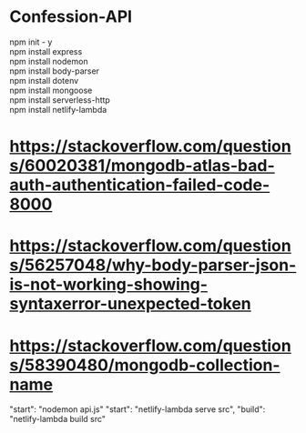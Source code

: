 # Confession-API

npm init - y <br>
npm install express <br>
npm install nodemon <br>
npm install body-parser <br>
npm install dotenv <br>
npm install mongoose <br>
npm install serverless-http <br>
npm install netlify-lambda <br>


# https://stackoverflow.com/questions/60020381/mongodb-atlas-bad-auth-authentication-failed-code-8000

# https://stackoverflow.com/questions/56257048/why-body-parser-json-is-not-working-showing-syntaxerror-unexpected-token

# https://stackoverflow.com/questions/58390480/mongodb-collection-name


"start": "nodemon api.js"
"start": "netlify-lambda serve src",
"build": "netlify-lambda build src"
